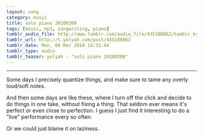 ```yaml
---
layout: song
category: music
title: solo piano 20100308
tags: [music, mp3, songwriting, piano]
tumblr_audio_file: http://www.tumblr.com/audio_file/435188862/tumblr_kyzd0w4Jfg1qzo4ep
tumblr_url: http://t.yelyah.com/post/435188862
tumblr_date: Mon, 08 Mar 2010 14:31:44
tumblr_type: audio
tumblr_teaser: yelyah - "solo piano 20100308"
---
```

* * *

Some days I precisely quantize things, and make sure to tame any overly loud/soft notes.

And then some days are like these, where I turn off the click and decide to do things in one take, without fixing a thing. That seldom ever means it's perfect or even close to perfection. I guess I just find it interesting to do a "live" performance every so often.

Or we could just blame it on laziness.
